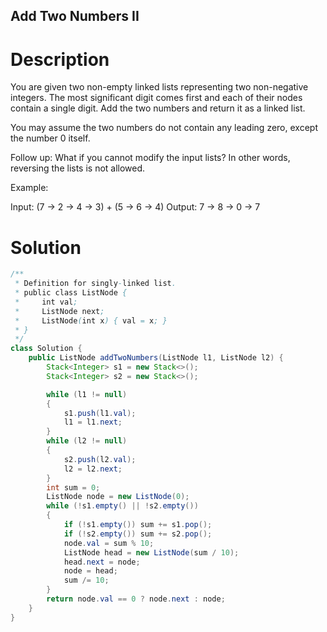 Add Two Numbers II
---

# Description
You are given two non-empty linked lists representing two non-negative integers. The most significant digit comes first and each of their nodes contain a single digit. Add the two numbers and return it as a linked list.

You may assume the two numbers do not contain any leading zero, except the number 0 itself.

Follow up:
What if you cannot modify the input lists? In other words, reversing the lists is not allowed.

Example:

Input: (7 -> 2 -> 4 -> 3) + (5 -> 6 -> 4)
Output: 7 -> 8 -> 0 -> 7


# Solution
```java
/**
 * Definition for singly-linked list.
 * public class ListNode {
 *     int val;
 *     ListNode next;
 *     ListNode(int x) { val = x; }
 * }
 */
class Solution {
    public ListNode addTwoNumbers(ListNode l1, ListNode l2) {
        Stack<Integer> s1 = new Stack<>();
        Stack<Integer> s2 = new Stack<>();

        while (l1 != null)
        {
            s1.push(l1.val);
            l1 = l1.next;
        }
        while (l2 != null)
        {
            s2.push(l2.val);
            l2 = l2.next;
        }
        int sum = 0;
        ListNode node = new ListNode(0);
        while (!s1.empty() || !s2.empty())
        {
            if (!s1.empty()) sum += s1.pop();
            if (!s2.empty()) sum += s2.pop();
            node.val = sum % 10;
            ListNode head = new ListNode(sum / 10);
            head.next = node;
            node = head;
            sum /= 10;
        }
        return node.val == 0 ? node.next : node;
    }
}
```
